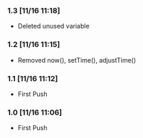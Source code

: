 ### 1.3 [11/16 11:18]
- Deleted unused variable

### 1.2 [11/16 11:15]
- Removed now(), setTime(), adjustTime()

### 1.1 [11/16 11:12]
- First Push

### 1.0 [11/16 11:06]
- First Push